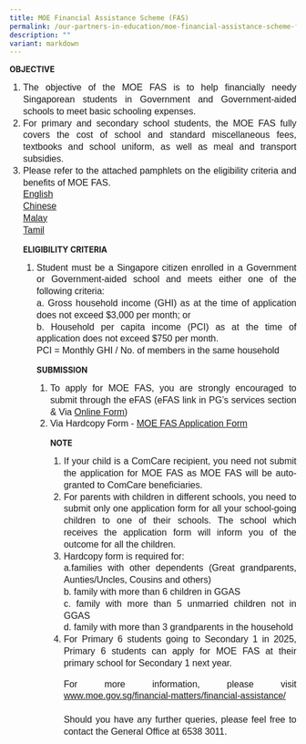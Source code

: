 ```yaml
---
title: MOE Financial Assistance Scheme (FAS)
permalink: /our-partners-in-education/moe-financial-assistance-scheme-fas/
description: ""
variant: markdown
---
```

<b>OBJECTIVE</b><br>

<ol>
<li style="line-height:1.3; font-size:16px; font-family:Arial; text-align:justify;">The objective of the MOE FAS is to help financially needy Singaporean students in Government and Government-aided schools to meet basic schooling expenses.</li>

<li style="line-height:1.3; font-size:16px; font-family:Arial; text-align:justify;">For primary and secondary school students, the MOE FAS fully covers the cost of school and standard miscellaneous fees, textbooks and school uniform, as well as meal and transport subsidies.</li>

<li style="line-height:1.3; font-size:16px; font-family:Arial; text-align:justify;">Please refer to the attached pamphlets on the eligibility criteria and benefits of MOE FAS.<br> <a href="https://www.unitypri.moe.edu.sg/files/Info%20Hub/2025/moefas_english.pdf">English</a><br>
 <a href="https://www.unitypri.moe.edu.sg/files/Info%20Hub/2025/moefas_chinese.pdf">Chinese</a><br>
	<a href="https://www.unitypri.moe.edu.sg/files/Info%20Hub/2025/moefas_malay.pdf">Malay</a><br>
	<a href="https://www.unitypri.moe.edu.sg/files/Info%20Hub/2025/moefas_tamil.pdf">Tamil</a><br>
</li>

<b>ELIGIBILITY CRITERIA</b><br>

<ol>
<li style="line-height:1.3; font-size:16px; font-family:Arial; text-align:justify;">Student must be a Singapore citizen enrolled in a Government or Government-aided school and meets either one of the following criteria:<br>
	a. Gross household income (GHI) as at the time of application does not exceed $3,000 per month; or <br>
	b. Household per capita income (PCI) as at the time of application does not exceed $750 per month.<br>
	PCI = Monthly GHI / No. of members in the same household
	</li>
	
<b>SUBMISSION</b><br>

<ol>
<li style="line-height:1.3; font-size:16px; font-family:Arial; text-align:justify;">To apply for MOE FAS, you are strongly encouraged to submit through the eFAS (eFAS link in PG’s services section &amp; Via <a href="https://go.gov.sg/moe-efas">Online Form</a>)
	</li>
	<li style="line-height:1.3; font-size:16px; font-family:Arial; text-align:justify;">Via Hardcopy Form - <a href="https://www.unitypri.moe.edu.sg/files/Info%20Hub/2025/Application_Form.pdf">MOE FAS Application Form</a>
	</li>
	
<b>NOTE</b><br>

<ol>
<li style="line-height:1.3; font-size:16px; font-family:Arial; text-align:justify;">If your child is a ComCare recipient, you need not submit the application for MOE FAS as MOE FAS will be auto-granted to ComCare beneficiaries.</li>

<li style="line-height:1.3; font-size:16px; font-family:Arial; text-align:justify;">For parents with children in different schools, you need to submit only one application form for all your school-going children to one of their schools. The school which receives the application form will inform you of the outcome for all the children.</li>
	
<li style="line-height:1.3; font-size:16px; font-family:Arial; text-align:justify;">Hardcopy form is required for:<br>
a.families with other dependents (Great grandparents, Aunties/Uncles, Cousins and others) <br>
b. family with more than 6 children in GGAS <br>
c. family with more than 5 unmarried children not in GGAS <br>
d. family with more than 3 grandparents in the household</li>
	
<li style="line-height:1.3; font-size:16px; font-family:Arial; text-align:justify;">For Primary 6 students going to Secondary 1 in 2025, Primary 6 students can apply for MOE FAS at their primary school for Secondary 1 next year.</li>
	

<p style="line-height:1.3; font-size:16px; font-family:Arial; text-align:justify;">For more information, please visit <a href="www.moe.gov.sg/financial-matters/financial-assistance/">www.moe.gov.sg/financial-matters/financial-assistance/</a> <br><br>
Should you have any further queries, please feel free to contact the General Office at 6538 3011.<br>

</p></ol></ol></ol></ol>